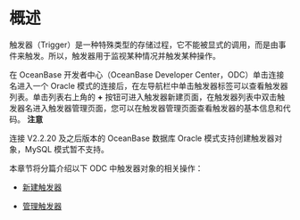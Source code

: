 概述 
=======================

触发器（Trigger）是一种特殊类型的存储过程，它不能被显式的调用，而是由事件来触发。所以，触发器用于监视某种情况并触发某种操作。

在 OceanBase 开发者中心（OceanBase Developer Center，ODC）单击连接名进入一个 Oracle 模式的连接后，在左导航栏中单击触发器标签可以查看触发器列表。单击列表右上角的 **+** 按钮可进入触发器新建页面，在触发器列表中双击触发器名进入触发器管理页面，您可以在触发器管理页面查看触发器的基本信息和代码。
**注意**



连接 V2.2.20 及之后版本的 OceanBase 数据库 Oracle 模式支持创建触发器对象，MySQL 模式暂不支持。

本章节将分篇介绍以下 ODC 中触发器对象的相关操作：

* [新建触发器](../../../7.client-odc-user-guide/10.client-odc-database-objects/7.client-odc-trigger-objects/2.client-odc-create-a-trigger.md)

  

* [管理触发器](../../../7.client-odc-user-guide/10.client-odc-database-objects/7.client-odc-trigger-objects/3.client-odc-manage-triggers.md)

  




